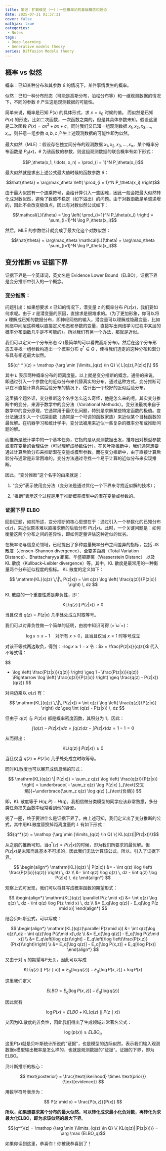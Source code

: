 ```yaml
---
title: 笔记｜扩散模型（一）：一些概率论的基础概念和理论
date: 2025-07-31 01:37:31
cover: false
mathjax: true
categories:
 - Notes
tags:
 - Deep learning
 - Generative models theory
series: Diffusion Models theory
---
```


## 概率 vs 似然

概率：已知某种分布和其参数 $\theta$ 的情况下，某件事情发生的概率。

似然：已知一种分布形态（可能是高斯分布，泊松分布等）和一组观测数据的情况下，不同的参数 $\theta$ 产生这组观测数据的可能性。

简单来说，概率是已知 $P(x)$ 的具体形式，求 $x = x_0$ 时候的值。
而似然是已知 $P(x)$ 的形态，比如二次函数，一次函数之类的，但是其具体参数未知。假设这里是二次函数 $P(x) = ax^2+bx+c$，同时我们又已知一组观测数据 $x_1, x_2, x_3, \ldots, x_n$，则任意一组参数 $a, b, c$ 产生上述观测数据的可能性即为似然。

最大似然（MLE）：假设存在独立同分布的观测数据 $x_1, x_2, x_3, \ldots, x_n$，某个概率分布函数是 $P_\theta(x)$，$\theta$ 为该函数的参数，则这组观测数据的联合概率有如下形式：

$$P_\theta(x_1, \ldots, x_n) = \prod_{i = 1}^N P_\theta(x_i)$$

最大似然就是求出上述公式最大值时候的函数参数 $\theta$：

$$\hat{\theta} = \arg\max_\theta \left( \prod_{i = 1}^N P_\theta(x_i) \right)$$

由于最大似然有一个连乘符号，会给计算引入一些困难，因此一般会把最大似然转化成对数似然，避免了数值不稳定（如下溢出）的问题。由于对数函数是单调递增的，因此不会改变极值点，因此有对数似然公式如下：

$$\mathcal{L}(\theta) = \log \left( \prod_{i=1}^N P_\theta(x_i) \right) = \sum_{i=1}^N \log P_\theta(x_i)$$

然后，MLE 的参数估计就变成了最大化这个对数似然：

$$\hat{\theta} = \arg\max_\theta \mathcal{L}(\theta) = \arg\max_\theta \sum_{i=1}^N \log P_\theta(x_i)$$



## 变分推断 vs 证据下界

证据下界是一个英译词，英文名是 Evidence Lower Bound（ELBO），证据下界是变分推断中引入的一个概念。

### 变分推断：

问题引出：如果想要求 $x$ 已知的情况下，潜变量 $z$ 的概率分布 $P(z|x)$，我们要如何求呢。由于 $z$ 是潜变量的原因，直接求是很难求的。（为了更加形象，你可以将 $x$ 理解成已知的数据分布，即神经网络的输入，潜变量可以理解成隐藏变量，比如网络中间层这种难以直接定义形态和参数的变量，直接写出网络学习过程中某层的概率分布函数几乎是不可能的）。所以我们有另一个办法，那就是近似。

我们可以定义一个分布形态 $Q$ (最简单的可以看做高斯分布)。然后在这个分布形态去寻找一组参数构造出一个概率分布 $q^* \in Q$ ，使得我们选定的这种分布和潜分布具有相近最大似然。

$${q^ * }(z) = \mathop {\arg \min }\limits_{q(z) \in Q} \{ L[q(z),P(z|x)]\} $$

其中 $L$ 表示两种概率分布的距离度量。以上就是变分推断的概念，通俗的来说，即通过引入一个参数化的近似分布来代替真实的分布。通过这种方式，变分推断可以在不直接计算真实后验分布的情况下，估计出一个较好的近似后验分布。

这里插个题外话，变分推断这个名字怎么这么奇怪，他是怎么来的呢。其实变分推断中的变分，来源于数学中的变分法（Variational Methods）。变分法最初来自于数学中的变分原理，它通常用于最优化问题，特别是求解某些特定函数的极值。变分法通过引入一个试探函数（通常是一个可调的函数家族）来近似某个目标函数的最优解。在机器学习和统计学中，变分法被用来近似一些复杂的概率分布或推断问题的解。

而推断是统计学中的一个基本任务，它指的是从观测数据出发，推导出对模型参数或潜在变量的合理估计（可以理解成参数估计）。在贝叶斯推断中，我们通常想要通过计算后验分布来推断潜在变量或模型参数。而在变分推断中，由于直接计算后验分布通常是非常困难的，变分方法通过寻找一个易于计算的近似分布来实现推断。

因此，“变分推断”这个名字的由来就是：

1. “变分”表示使用变分法（变分法是通过优化一个下界来寻找近似解的技术）；

2. “推断”表示这个过程是用于推断概率模型中的潜在变量或参数的。

### 证据下界 ELBO

回到正题，如前所述，变分推断的核心思想在于：通过引入一个参数化的已知分布 $q(z)$，来近似原本难以直接求解的后验分布 $P(z|x)$。此时，一个关键问题是：如何衡量这两个分布之间的差异性，即如何定量评估这种近似的优劣。

在概率论与信息论领域，已经提出了多种度量概率分布之间差异的指标，包括 JS 散度（Jensen–Shannon divergence）、全变差距离（Total Variation Distance）、Bhattacharyya 距离、华盛顿距离（Wasserstein Distanc） 以及 KL 散度（Kullback–Leibler divergence）等。其中，KL 散度是最常用的一种衡量两个分布近似程度的指标。
KL 散度的定义如下：

$$
\mathrm{KL}(q(z) \,\|\, P(z|x)) = \int q(z) \log \left( \frac{q(z)}{P(z|x)} \right) \, dz
$$

KL 散度的一个重要性质是非负性，即：

$$
\mathrm{KL}(q(z) \,\|\, P(z|x)) \geq 0
$$

当且仅当 $q(z) = P(z|x)$ 几乎处处成立时取等号。

我们可以对非负性做一个简单的证明，由初中知识可得 (=`ω´=)：

$$
\log x \leq x - 1 \quad \text{对所有 } x > 0，\text{且当且仅当 } x = 1 \text{ 时等号成立}
$$

对该不等式两边取负，得到：$-\log x \geq 1 - x$ 令：$x = \frac{P(z|x)}{q(z)}$ 代入不等式得：

$$
- \log \left( \frac{P(z|x)}{q(z)} \right) \geq 1 - \frac{P(z|x)}{q(z)}
\Rightarrow \log \left( \frac{q(z)}{P(z|x)} \right) \geq \frac{q(z) - P(z|x)}{q(z)}
$$

对两边乘以 $q(z)$ 有：

$$
\mathrm{KL}(q(z) \,\|\, P(z|x)) = \int q(z) \log \left( \frac{q(z)}{P(z|x)} \right) dz \geq \int (q(z) - P(z|x)) \, dz
$$

但由于 $q(z)$ 与 $P(z|x)$ 都是概率密度函数，其积分为 1，因此：

$$
\int (q(z) - P(z|x)) dz = \int q(z) dz - \int P(z|x) dz = 1 - 1 = 0
$$

从而得出：

$$
\mathrm{KL}(q(z) \,\|\, P(z|x)) \geq 0
$$

当且仅当 $q(z) = P(z|x)$ 几乎处处成立时取等号。

同时KL散度也可以展开成信息熵的形式：

$$
\mathrm{KL}(q(z) \| P(z|x)) = \sum_z q(z) \log \left( \frac{q(z)}{P(z|x)} \right)
= \underbrace{ - \sum_z q(z) \log P(z|x) }_{\text{交叉熵}}+\underbrace{\sum_z q(z) \log q(z) }_{\text{负熵}}
$$

即，KL 散度等于 $H(q,P)-H(q)$，我相信做分类模型的同学应该非常熟悉，多分类任务损失函数中经常看到他的身影。

兜了一圈，终于要讲什么是证据下界了。由上述可知，我们定义出了变分推断的公式，其中用KL散度替换掉距离度量的 $L$ 有如下形式：

$${q^*}(z) = \mathop {\arg \min }\limits_{q(z) \in Q} \{ KL(q(z)||P(z|x))\}$$

从之前的推断可知，当${q^*}(z)=P(z|x)$的时候，即为我们所要求的最优解。但$P(z|x)$是未知而且基本不可求的，因此我们无法计算该公式，所以，引入了证据下界。

$$
\begin{align*}
  \mathrm{KL}(q(z) \| P(z|x)) 
  &= - \int q(z) \log \left( \frac{P(z|x)}{q(z)} \right) \, dz \\
  &= \int q(z) \log q(z) \, dz - \int q(z) \log P(z|x) \, dz
\end{align*}
$$

观察上式可发现，我们可以将其写成概率函数的期望形式：

$$
\begin{align*}
\mathrm{KL}(q(z) \parallel P(z \mid x)) 
&= \int q(z) \log q(z) \, dz - \int q(z) \log P(z \mid x) \, dz \\
&= E_q[\log q(z)] - E_q[\log P(z \mid x)]
\end{align*}
$$

结合贝叶斯公式，可以写成：

$$
\begin{align*}
\mathrm{KL}(q(z)\parallel P(z\mid x)) 
&= \int q(z)\log q(z)\,dz - \int q(z)\log P(z\mid x)\,dz \\
&= E_q[\log q(z)] - E_q[\log P(z\mid x)] \\
&= E_q\left[\log q(z)\right] - E_q\left[\log \left(\frac{P(x,z)}{P(x)}\right)\right] \\
&= E_q[\log q(z)] - E_q[\log P(x,z)] + E_q[\log P(x)]
\end{align*}
$$

又由于对 $q$ 的期望与P无关，因此可以写成

$$\mathrm{KL}(q(z)\parallel P(z\mid x)) = E_q[\log q(z)] - E_q[\log P(x,z)] + \log P(x)$$

这里我们定义

$$ELBO =E_q[\log P(x,z)] - E_q[\log q(z)]$$

因此就有

$$\log P(x)=ELBO+\mathrm{KL}(q(z)\parallel P(z\mid x))$$

又因为KL散度的非负性，因此我们得出了生成领域非常著名公式：

$$\log(p(x)) \ge ELBO_q$$

这里$P(x)$就是贝叶斯统计所说的"证据"，也是模型的边际似然。表示我们输入观测数据$x$模型输出概率是怎么样的，也就是观测数据的"证据"。证据的下界，即为ELBO。

贝叶斯推断的核心：

$$
\text{posterior} = \frac{\text{likelihood} \times \text{prior}}{\text{evidence}}
$$

用数学符号表示为：

$$
P(z \mid x) = \frac{P(x,z)}{P(x)}
$$

**所以，如果想要求某个分布的最大似然，可以转化成求最小化负对数，再转化为求最大化ELBO，即为求该似然的最大下界**。

$${q^*}(z) = \mathop {\arg \min }\limits_{q(z) \in Q} \{ KL(q(z)||P(z|x))\} = \arg \max (ELBO_q)$$


如果你读到这里，恭喜你！你被我恭喜到了！